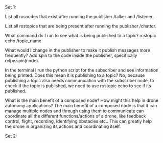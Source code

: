 Set 1:

List all rosnodes that exist after running the publisher
/talker and /listener.

List all rostopics that are being present after running the publisher
/chatter.

What command do I run to see what is being published to a topic?
rostopic echo /topic_name

What would I change in the publisher to make it publish messages more frequently?
Add spin to the code inside the publisher, specifically rclpy.spin(node).

In the terminal I run the python script for the subscriber and see information being printed. Does this mean it is publishing to a topic?
No, because publishing a topic also needs communication with the subscriber node, to check if the topic is published, we need to use rostopic echo to see if its published.

What is the main benefit of a composed node? How might this help in drone autonomy applications?
The main benefit of a composed node is that it can manage multiple nodes and through using them to communicate can coordinate all the different functions/actions of a drone, like feedback control, flight, recording, identifying obstacles etc.. This can greatly help the drone in organizing its actions and coordinating itself.


Set 2:

